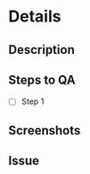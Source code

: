 # Details

## Description

<!-- ADD A DETAILED DESCRIPTION OF THE PULL REQUEST AND WHAT IT INTENDS TO SOLVE. -->

## Steps to QA

<!-- IF UNNECESSARY, REMOVE THIS SECTION. OTHERWISE, LIST STEPS SOMEONE CAN TAKE TO QA THE FEATURE OR BUG. -->

- [ ] Step 1

## Screenshots

<!-- IF UNNECESSARY, REMOVE THIS SECTION. OTHERWISE, PROVIDE SCREENSHOTS OF YOUR CHANGE IF IT PERTAINS TO THE UI. -->

## Issue

<!-- IF UNNECESSARY, REMOVE THIS SECTION. OTHERWISE, REFERENCE THE GITHUB ISSUE, OR ISSUES, THIS PR PERTAINS TO. -->

